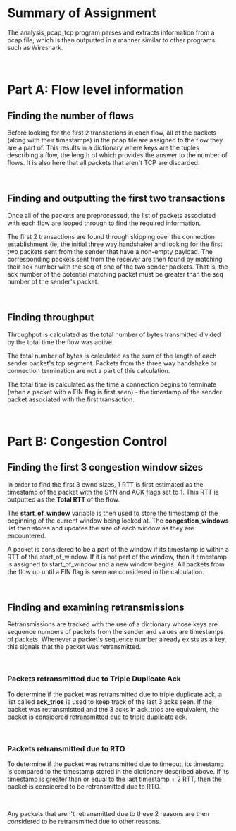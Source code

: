 # Summary of Assignment
The analysis_pcap_tcp program parses and extracts information from a pcap file,
which is then outputted in a manner similar to other programs such as Wireshark.

</br>

# Part A: Flow level information

## Finding the number of flows
Before looking for the first 2 transactions in each flow,
all of the packets (along with their timestamps) in the pcap file are assigned to the flow they are a part of. This results in a dictionary where keys are the tuples describing a flow, the length of which provides the answer to the number of flows. It is also here that all packets that aren't TCP are discarded.

<br/>

## Finding and outputting the first two transactions

Once all of the packets are preprocessed, the list of packets associated with each flow are looped through to find the required information. 

The first 2 transactions are found through skipping over the connection establishment (ie, the initial three way handshake) and looking for the first two packets sent from the sender that have a non-empty payload. The corresponding packets sent from the receiver are then found by matching their ack number with the seq of one of the two sender packets. That is, the ack number of the potential matching packet must be greater than the seq number of the sender's packet.

</br>

## Finding throughput
Throughput is calculated as the total number of bytes transmitted divided by the total time the flow was active. 

The total number of bytes is calculated as the sum of the length of each sender packet's tcp segment. Packets from the three way handshake or connection termination are not a part of this calculation. 

The total time is calculated as the time a connection begins to terminate (when a packet with a FIN flag is first seen) - 
the timestamp of the sender packet associated with the first transaction.

 </br>

# Part B: Congestion Control

## Finding the first 3 congestion window sizes
In order to find the first 3 cwnd sizes, 1 RTT is first estimated as the timestamp of the packet with the SYN and ACK flags set to 1. This RTT is outputted as the **Total RTT** of the flow.

The **start_of_window** variable is then used to store the timestamp of the beginning of the current window being looked at. The **congestion_windows** list then stores and updates the size of each window as they are encountered.

A packet is considered to be a part of the window if its timestamp is within a RTT of the start_of_window. If it is not part of the window, then it timestamp is assigned to start_of_window and a new window begins. All packets from the flow up until a FIN flag is seen are considered in the calculation.

<br/>

## Finding and examining retransmissions

Retransmissions are tracked with the use of a dictionary whose keys are sequence numbers of packets from the sender and values are timestamps of packets. Whenever a packet's sequence number already exists as a key, this signals that the packet was retransmitted.

<br/>

### Packets retransmitted due to Triple Duplicate Ack
To determine if the packet was retransmitted due to triple duplicate ack, a list called **ack_trios** is used to keep track of the last 3 acks seen. If the packet was retransmistted and the 3 acks in ack_trios are equivalent, the packet is considered retransmitted due to triple duplicate ack.

<br/>

### Packets retransmitted due to RTO
To determine if the packet was retransmitted due to timeout, its timestamp is compared to the timestamp stored in the dictionary described above. If its timestamp is greater than or equal to the last timestamp + 2 RTT, then the packet is considered to be retransmitted due to RTO. 

<br/>

Any packets that aren't retransmitted due to these 2 reasons are then considered to be retransmitted due to other reasons.